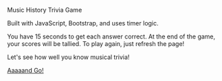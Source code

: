 Music History Trivia Game

Built with JavaScript, Bootstrap, and uses timer logic.

You have 15 seconds to get each answer correct. At the end of the game, your scores will be tallied. To play again, just refresh the page!

Let's see how well you know musical trivia!

<a href="https://arcane-fjord-74297.herokuapp.com/">Aaaaand Go!</a>

